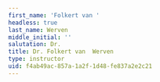 ```yaml
---
first_name: 'Folkert van '
headless: true
last_name: Werven
middle_initial: ''
salutation: Dr.
title: Dr. Folkert van  Werven
type: instructor
uid: f4ab49ac-857a-1a2f-1d48-fe837a2e2c21
---
```

